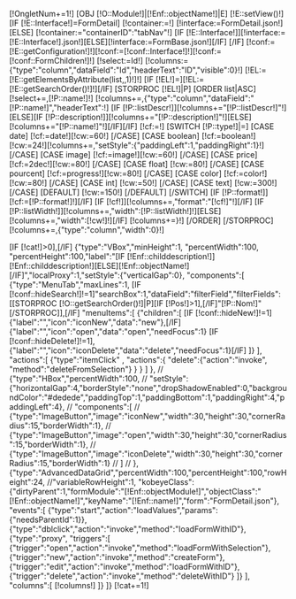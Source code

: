 [!OngletNum+=1!]
[OBJ [!O::Module!]|[!Enf::objectName!]|E]
[!E::setView()!]
[IF [!E::Interface!]=FormDetail]
	[!container:=!]
	[!interface:=FormDetail.json!]
[ELSE]
	[!container:="containerID":"tabNav"!]
	[IF [!E::Interface!]][!interface:=[!E::Interface!].json!][ELSE][!interface:=FormBase.json!][/IF]
[/IF]
[!conf:=[!E::getConfiguration!]!][!conf:=[!conf::Interface!]!][!conf:=[!conf::FormChildren!]!]
[!select:=Id!]
[!columns:={"type":"column","dataField":"Id","headerText":"ID","visible":0}!]
[!EL:=[!E::getElementsByAttribute(list,,1)!]!]
[IF [!EL!]=][!EL:=[!E::getSearchOrder()!]!][/IF]
[STORPROC [!EL!]|P]
	[ORDER list|ASC]
		[!select+=,[!P::name!]!]
		[!columns+=,{"type":"column","dataField":"[!P::name!]","headerText":!]
		[IF [!P::listDescr!]][!columns+="[!P::listDescr!]"!][ELSE][IF [!P::description!]][!columns+="[!P::description!]"!][ELSE][!columns+="[!P::name!]"!][/IF][/IF]
		[!cf:=!]
		[SWITCH [!P::type!]|=]
			[CASE date]
				[!cf:=date!][!cw:=60!]
			[/CASE]
			[CASE boolean]
				[!cf:=boolean!][!cw:=24!][!columns+=,"setStyle":{"paddingLeft":1,"paddingRight":1}!]
			[/CASE]
			[CASE image]
				[!cf:=image!][!cw:=60!]
			[/CASE]
			[CASE price]
				[!cf:=2dec!][!cw:=80!]
			[/CASE]
			[CASE float]
				[!cw:=80!]
			[/CASE]
			[CASE pourcent]
				[!cf:=progress!][!cw:=80!]
			[/CASE]
			[CASE color]
				[!cf:=color!][!cw:=80!]
			[/CASE]
			[CASE int]
				[!cw:=50!]
			[/CASE]
			[CASE text]
				[!cw:=300!]
			[/CASE]
			[DEFAULT]
				[!cw:=150!]
			[/DEFAULT]
		[/SWITCH]
		[IF [!P::format!]][!cf:=[!P::format!]!][/IF]
		[IF [!cf!]][!columns+=,"format":"[!cf!]"!][/IF]
		[IF [!P::listWidth!]][!columns+=,"width":[!P::listWidth!]!][ELSE][!columns+=,"width":[!cw!]!][/IF]
		[!columns+=}!]
	[/ORDER]
[/STORPROC]
[!columns+=,{"type":"column","width":0}!]


[IF [!cat!]>0],[/IF]
{"type":"VBox","minHeight":1, "percentWidth":100, "percentHeight":100,"label":"[IF [!Enf::childdescription!]][!Enf::childdescription!][ELSE][!Enf::objectName!][/IF]","localProxy":1,"setStyle":{"verticalGap":0},
"components":[
	{"type":"MenuTab","maxLines":1,
		[IF [!conf::hideSearch!]!=1]"searchBox":1,"dataField":"filterField","filterFields":[[STORPROC [!O::getSearchOrder()!]|P][IF [!Pos!]>1],[/IF]"[!P::Nom!]"[/STORPROC]],[/IF]
		"menuItems":[
			{"children":[
				[IF [!conf::hideNew!]!=1]{"label":"","icon":"iconNew","data":"new"},[/IF]
				{"label":"","icon":"open","data":"open","needFocus":1}
				[IF [!conf::hideDelete!]!=1],{"label":"","icon":"iconDelete","data":"delete","needFocus":1}[/IF]
			]}
		],
		"actions":[
			{"type":"itemClick"
				, "actions":{
					"delete":{"action":"invoke", "method":"deleteFromSelection"}
				}
			}
		]
	},
//	{"type":"HBox","percentWidth":100,
//		"setStyle":{"horizontalGap":4,"borderStyle":"none","dropShadowEnabled":0,"backgroundColor":"#dedede","paddingTop":1,"paddingBottom":1,"paddingRight":4,"paddingLeft":4},
//		"components":[
//			{"type":"ImageButton","image":"iconNew","width":30,"height":30,"cornerRadius":15,"borderWidth":1},
//			{"type":"ImageButton","image":"open","width":30,"height":30,"cornerRadius":15,"borderWidth":1},
//			{"type":"ImageButton","image":"iconDelete","width":30,"height":30,"cornerRadius":15,"borderWidth":1}
//		]
//	},
	{"type":"AdvancedDataGrid","percentWidth":100,"percentHeight":100,"rowHeight":24,  //"variableRowHeight":1,
	"kobeyeClass":{"dirtyParent":1,"formModule":"[!Enf::objectModule!]","objectClass":"[!Enf::objectName!]","keyName":"[!Enf::name!]","form":"FormDetail.json"},
	"events":[
		{"type":"start","action":"loadValues","params":{"needsParentId":1}},
		{"type":"dblclick","action":"invoke","method":"loadFormWithID"},
		{"type":"proxy", "triggers":[
			{"trigger":"open","action":"invoke","method":"loadFormWithSelection"},
			{"trigger":"new","action":"invoke","method":"createForm"},
			{"trigger":"edit","action":"invoke","method":"loadFormWithID"},
			{"trigger":"delete","action":"invoke","method":"deleteWithID"}
		]}
	],
	"columns":[
		[!columns!]
	]}
]}
[!cat+=1!]